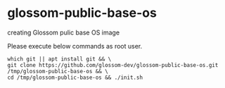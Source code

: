 # glossom-public-base-os

creating Glossom pulic base OS image

Please execute below commands as root user.

```
which git || apt install git && \
git clone https://github.com/glossom-dev/glossom-public-base-os.git /tmp/glossom-public-base-os && \
cd /tmp/glossom-public-base-os && ./init.sh
```
